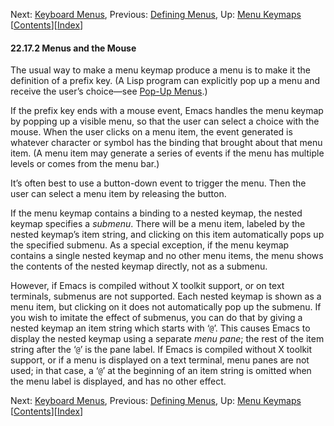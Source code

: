 

Next: [Keyboard Menus](Keyboard-Menus.html), Previous: [Defining Menus](Defining-Menus.html), Up: [Menu Keymaps](Menu-Keymaps.html)   \[[Contents](index.html#SEC_Contents "Table of contents")]\[[Index](Index.html "Index")]

#### 22.17.2 Menus and the Mouse

The usual way to make a menu keymap produce a menu is to make it the definition of a prefix key. (A Lisp program can explicitly pop up a menu and receive the user’s choice—see [Pop-Up Menus](Pop_002dUp-Menus.html).)

If the prefix key ends with a mouse event, Emacs handles the menu keymap by popping up a visible menu, so that the user can select a choice with the mouse. When the user clicks on a menu item, the event generated is whatever character or symbol has the binding that brought about that menu item. (A menu item may generate a series of events if the menu has multiple levels or comes from the menu bar.)

It’s often best to use a button-down event to trigger the menu. Then the user can select a menu item by releasing the button.

If the menu keymap contains a binding to a nested keymap, the nested keymap specifies a *submenu*. There will be a menu item, labeled by the nested keymap’s item string, and clicking on this item automatically pops up the specified submenu. As a special exception, if the menu keymap contains a single nested keymap and no other menu items, the menu shows the contents of the nested keymap directly, not as a submenu.

However, if Emacs is compiled without X toolkit support, or on text terminals, submenus are not supported. Each nested keymap is shown as a menu item, but clicking on it does not automatically pop up the submenu. If you wish to imitate the effect of submenus, you can do that by giving a nested keymap an item string which starts with ‘`@`’. This causes Emacs to display the nested keymap using a separate *menu pane*; the rest of the item string after the ‘`@`’ is the pane label. If Emacs is compiled without X toolkit support, or if a menu is displayed on a text terminal, menu panes are not used; in that case, a ‘`@`’ at the beginning of an item string is omitted when the menu label is displayed, and has no other effect.

Next: [Keyboard Menus](Keyboard-Menus.html), Previous: [Defining Menus](Defining-Menus.html), Up: [Menu Keymaps](Menu-Keymaps.html)   \[[Contents](index.html#SEC_Contents "Table of contents")]\[[Index](Index.html "Index")]
